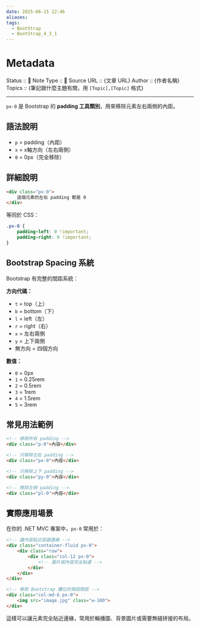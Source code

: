 ```yaml
---
date: 2025-06-15 22:46
aliases: 
tags:
  - BootStrap
  - BootStrap_4_3_1
---
```


# Metadata
Status :: 🌱
Note Type :: 📰
Source URL :: {文章 URL}
Author :: {作者名稱}
Topics :: {筆記跟什麼主題有關，用 `[Topic],[Topic]` 格式}

---

`px-0` 是 Bootstrap 的 **padding 工具類別**，用來移除元素左右兩側的內距。

## 語法說明

- `p` = padding（內距）
- `x` = x軸方向（左右兩側）
- `0` = 0px（完全移除）

## 詳細說明

```html
<div class="px-0">
    這個元素的左右 padding 都是 0
</div>
```

等同於 CSS：

```css
.px-0 {
    padding-left: 0 !important;
    padding-right: 0 !important;
}
```

## Bootstrap Spacing 系統

Bootstrap 有完整的間距系統：

**方向代碼：**

- `t` = top（上）
- `b` = bottom（下）
- `l` = left（左）
- `r` = right（右）
- `x` = 左右兩側
- `y` = 上下兩側
- 無方向 = 四個方向

**數值：**

- `0` = 0px
- `1` = 0.25rem
- `2` = 0.5rem
- `3` = 1rem
- `4` = 1.5rem
- `5` = 3rem

## 常見用法範例

```html
<!-- 移除所有 padding -->
<div class="p-0">內容</div>

<!-- 只移除左右 padding -->
<div class="px-0">內容</div>

<!-- 只移除上下 padding -->
<div class="py-0">內容</div>

<!-- 移除左側 padding -->
<div class="pl-0">內容</div>
```

## 實際應用場景

在你的 .NET MVC 專案中，`px-0` 常用於：

```html
<!-- 讓內容貼近容器邊緣 -->
<div class="container-fluid px-0">
    <div class="row">
        <div class="col-12 px-0">
            <!-- 圖片或內容完全貼邊 -->
        </div>
    </div>
</div>

<!-- 移除 Bootstrap 欄位的預設間距 -->
<div class="col-md-6 px-0">
    <img src="image.jpg" class="w-100">
</div>
```

這樣可以讓元素完全貼近邊緣，常用於輪播圖、背景圖片或需要無縫拼接的布局。